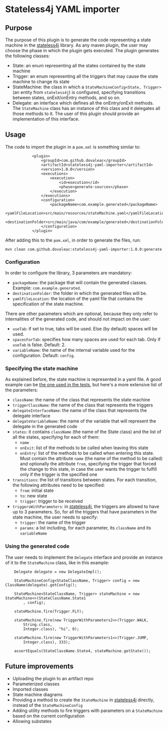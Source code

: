 # Stateless4j YAML importer

## Purpose

The purpose of this plugin is to generate the code representing a state machine
in the [stateless4j](https://github.com/oxo42/stateless4j) library. As any maven plugin, the user may choose the
phase in which the plugin gets executed. The plugin generates the following classes:
* State: an enum representing all the states contained by the state machine
* Trigger: an enum representing all the triggers that may cause the state machine to change its 
state
* StateMachine: the class in which a `StateMachineConfig<State, Trigger>` (an entity from 
`stateless4j`) is configured, specifying transitions between states, onExit/onEntry methods, and 
so on.
* Delegate: an interface which defines all the onEntry/onExit methods. The `StateMachine` class 
has an instance of this class and it delegates all those methods to it. The user of this plugin 
should provide an implementation of this interface. 

## Usage

The code to import the plugin in a `pom.xml` is something similar to:

```
            <plugin>
                <groupId>com.github.dovaleac</groupId>
                <artifactId>stateless4j-yaml-importer</artifactId>
                <version>1.0.0</version>
                <executions>
                    <execution>
                        <id>execution</id>
                        <phase>generate-sources</phase>
                    </execution>
                </executions>
                <configuration>
                    <packageName>com.example.generated</packageName>
                    <yamlFileLocation>src/main/resources/stateMachine.yaml</yamlFileLocation>
                    <destinationFolder>src/main/java/com/example/generated</destinationFolder>
                </configuration>
            </plugin>
```

After adding this to the `pom.xml`, in order to generate the files, run:
```
mvn clean com.github.dovaleac:stateless4j-yaml-importer:1.0.0:generate
```

### Configuration

In order to configure the library, 3 parameters are mandatory:
* `packageName`: the package that will contain the generated classes. Example: 
`com.example.generated`.
* `destinationFolder`: the folder in which the generated files will be.
* `yamlFileLocation`: the location of the yaml file that contains the specification of the state 
machine.

There are other parameters which are optional, because they only refer to internalities of the 
generated code, and should not impact on the user:
* `useTab`: if set to true, tabs will be used. Else (by default) spaces will be used.
* `spacesForTab`: specifies how many spaces are used for each tab. Only if `useTab` is false. 
Default: 2.
* `variableName`: the name of the internal variable used for the configuration. Default: `config`.

### Specifying the state machine

As explained before, the state machine is represented in a yaml file. A good example can be [the 
one used in the tests](src/test/resources/stateMachine.yaml), but here's a more extensive list of
 the parameters:
* `className`: the name of the class that represents the state machine
* `triggerClassName`: the name of the class that represents the triggers
* `delegateInterfaceName`: the name of the class that represents the delegate interface
* `delegateVariableName`: the name of the variable that will represent the delegate in the 
generated code
* `states`: it contains `className` (the name of the State class) and the list of all the states,
 specifying for each of them:
  * `name`
  * `onExit`: list of the methods to be called when leaving this state
  * `onEntry`: list of the methods to be called when entering this state. Must contain the 
  attribute `name` (the name of the method to be called) and optionally the attribute `from`, 
  specifying the trigger that forced the change to this state, in case the user wants the trigger
  to fulfill only if the trigger is the specified one 
* `transitions`: the list of transitions between states. For each transition, the following 
attributes need to be specified:
  * `from`: initial state
  * `to`: new state
  * `trigger`: trigger to be received
* `triggersWithParameters`: in [stateless4j](https://github.com/oxo42/stateless4j), the triggers 
are allowed to have up to 3 parameters. So, for all the triggers that have parameters in the 
state machine, the user needs to specify:
  * `trigger`: the name of the trigger
  * `params`: a list including, for each parameter, its `className` and its `variableName`

### Using the generated code

The user needs to implement the `Delegate` interface and provide an instance of it to the 
`StateMachine` class, like in this example: 

```
    Delegate delegate = new DelegateImpl();

    StateMachineConfig<StateClassName, Trigger> config = new ClassName(delegate).getConfig();

    StateMachine<StateClassName, Trigger> stateMachine = new StateMachine<>(StateClassName.State1
        , config);

    stateMachine.fire(Trigger.FLY);

    stateMachine.fire(new TriggerWithParameters2<>(Trigger.WALK,
        String.class,
        Integer.class), "hi", 0);

    stateMachine.fire(new TriggerWithParameters1<>(Trigger.JUMP,
        Integer.class), 333);

    assertEquals(StateClassName.State4, stateMachine.getState());
```

## Future improvements

* Uploading the plugin to an artifact repo 
* Parameterized classes 
* Imported classes 
* State machine diagrams 
* Providing a method to create the `StateMachine` in 
[stateless4j](https://github.com/oxo42/stateless4j) directly, instead of the `StateMachineConfig`
* Adding utility methods to fire triggers with parameters on a `StateMachine` based on the 
current configuration
* Allowing substates